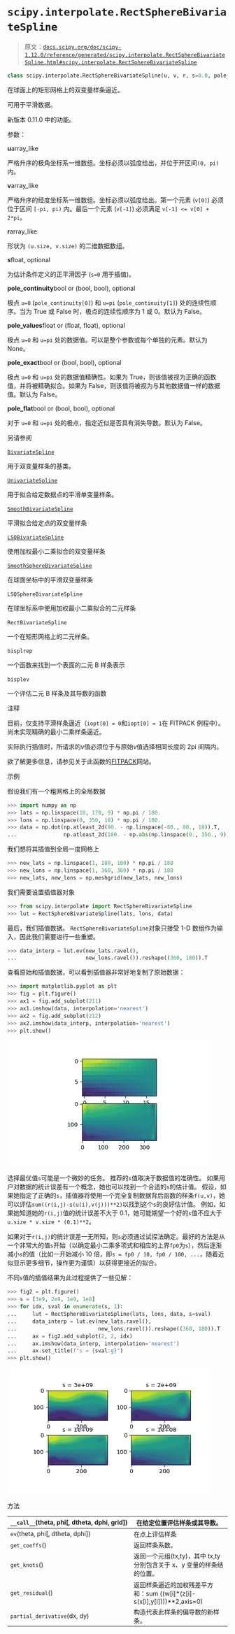 # `scipy.interpolate.RectSphereBivariateSpline`

> 原文：[`docs.scipy.org/doc/scipy-1.12.0/reference/generated/scipy.interpolate.RectSphereBivariateSpline.html#scipy.interpolate.RectSphereBivariateSpline`](https://docs.scipy.org/doc/scipy-1.12.0/reference/generated/scipy.interpolate.RectSphereBivariateSpline.html#scipy.interpolate.RectSphereBivariateSpline)

```py
class scipy.interpolate.RectSphereBivariateSpline(u, v, r, s=0.0, pole_continuity=False, pole_values=None, pole_exact=False, pole_flat=False)
```

在球面上的矩形网格上的双变量样条逼近。

可用于平滑数据。

新版本 0.11.0 中的功能。

参数：

**u**array_like

严格升序的极角坐标系一维数组。坐标必须以弧度给出，并位于开区间`(0, pi)`内。

**v**array_like

严格升序的经度坐标系一维数组。坐标必须以弧度给出。第一个元素 (`v[0]`) 必须位于区间 `[-pi, pi)` 内。最后一个元素 (`v[-1]`) 必须满足 `v[-1] <= v[0] + 2*pi`。

**r**array_like

形状为 `(u.size, v.size)` 的二维数据数组。

**s**float, optional

为估计条件定义的正平滑因子 (`s=0` 用于插值)。

**pole_continuity**bool or (bool, bool), optional

极点 `u=0` (`pole_continuity[0]`) 和 `u=pi` (`pole_continuity[1]`) 处的连续性顺序。当为 True 或 False 时，极点的连续性顺序为 1 或 0。默认为 False。

**pole_values**float or (float, float), optional

极点 `u=0` 和 `u=pi` 处的数据值。可以是整个参数或每个单独的元素。默认为 None。

**pole_exact**bool or (bool, bool), optional

极点 `u=0` 和 `u=pi` 处的数据值精确性。如果为 True，则该值被视为正确的函数值，并将被精确拟合。如果为 False，则该值将被视为与其他数据值一样的数据值。默认为 False。

**pole_flat**bool or (bool, bool), optional

对于 `u=0` 和 `u=pi` 处的极点，指定近似是否具有消失导数。默认为 False。

另请参阅

[`BivariateSpline`](https://docs.scipy.org/doc/scipy-1.12.0/reference/generated/scipy.interpolate.BivariateSpline.html#scipy.interpolate.BivariateSpline "scipy.interpolate.BivariateSpline")

用于双变量样条的基类。

[`UnivariateSpline`](https://docs.scipy.org/doc/scipy-1.12.0/reference/generated/scipy.interpolate.UnivariateSpline.html#scipy.interpolate.UnivariateSpline "scipy.interpolate.UnivariateSpline")

用于拟合给定数据点的平滑单变量样条。

[`SmoothBivariateSpline`](https://docs.scipy.org/doc/scipy-1.12.0/reference/generated/scipy.interpolate.SmoothBivariateSpline.html#scipy.interpolate.SmoothBivariateSpline "scipy.interpolate.SmoothBivariateSpline")

平滑拟合给定点的双变量样条

[`LSQBivariateSpline`](https://docs.scipy.org/doc/scipy-1.12.0/reference/generated/scipy.interpolate.LSQBivariateSpline.html#scipy.interpolate.LSQBivariateSpline "scipy.interpolate.LSQBivariateSpline")

使用加权最小二乘拟合的双变量样条

[`SmoothSphereBivariateSpline`](https://docs.scipy.org/doc/scipy-1.12.0/reference/generated/scipy.interpolate.SmoothSphereBivariateSpline.html#scipy.interpolate.SmoothSphereBivariateSpline "scipy.interpolate.SmoothSphereBivariateSpline")

在球面坐标中的平滑双变量样条

`LSQSphereBivariateSpline`

在球坐标系中使用加权最小二乘拟合的二元样条

`RectBivariateSpline`

一个在矩形网格上的二元样条。

`bisplrep`

一个函数来找到一个表面的二元 B 样条表示

`bisplev`

一个评估二元 B 样条及其导数的函数

注释

目前，仅支持平滑样条逼近（`iopt[0] = 0`和`iopt[0] = 1`在 FITPACK 例程中）。 尚未实现精确的最小二乘样条逼近。

实际执行插值时，所请求的*v*值必须位于与原始*v*值选择相同长度的 2pi 间隔内。

欲了解更多信息，请参见关于此函数的[FITPACK](http://www.netlib.org/dierckx/spgrid.f)网站。

示例

假设我们有一个粗网格上的全局数据

```py
>>> import numpy as np
>>> lats = np.linspace(10, 170, 9) * np.pi / 180.
>>> lons = np.linspace(0, 350, 18) * np.pi / 180.
>>> data = np.dot(np.atleast_2d(90. - np.linspace(-80., 80., 18)).T,
...               np.atleast_2d(180. - np.abs(np.linspace(0., 350., 9)))).T 
```

我们想将其插值到全局一度网格上

```py
>>> new_lats = np.linspace(1, 180, 180) * np.pi / 180
>>> new_lons = np.linspace(1, 360, 360) * np.pi / 180
>>> new_lats, new_lons = np.meshgrid(new_lats, new_lons) 
```

我们需要设置插值器对象

```py
>>> from scipy.interpolate import RectSphereBivariateSpline
>>> lut = RectSphereBivariateSpline(lats, lons, data) 
```

最后，我们插值数据。 `RectSphereBivariateSpline`对象只接受 1-D 数组作为输入，因此我们需要进行一些重塑。

```py
>>> data_interp = lut.ev(new_lats.ravel(),
...                      new_lons.ravel()).reshape((360, 180)).T 
```

查看原始和插值数据，可以看到插值器非常好地复制了原始数据：

```py
>>> import matplotlib.pyplot as plt
>>> fig = plt.figure()
>>> ax1 = fig.add_subplot(211)
>>> ax1.imshow(data, interpolation='nearest')
>>> ax2 = fig.add_subplot(212)
>>> ax2.imshow(data_interp, interpolation='nearest')
>>> plt.show() 
```

![../../_images/scipy-interpolate-RectSphereBivariateSpline-1_00_00.png](img/8ac801f99d45be8804988d470678b023.png)

选择最优值`s`可能是一个微妙的任务。 推荐的`s`值取决于数据值的准确性。 如果用户对数据的统计误差有一个概念，她也可以找到一个合适的`s`的估计值。 假设，如果她指定了正确的`s`，插值器将使用一个完全复制数据背后函数的样条`f(u,v)`，她可以评估`sum((r(i,j)-s(u(i),v(j)))**2)`以找到这个`s`的良好估计值。 例如，如果她知道她的`r(i,j)`值的统计误差不大于 0.1，她可能期望一个好的`s`值不应大于`u.size * v.size * (0.1)**2`。

如果对于`r(i,j)`的统计误差一无所知，则`s`必须通过试探法确定。最好的方法是从一个非常大的值`s`开始（以确定最小二乘多项式和相应的上界`fp0`为`s`），然后逐渐减小`s`的值（比如一开始减小 10 倍，即`s = fp0 / 10, fp0 / 100, ...`，随着近似显示更多细节，操作更为谨慎）以获得更接近的拟合。

不同`s`值的插值结果为此过程提供了一些见解：

```py
>>> fig2 = plt.figure()
>>> s = [3e9, 2e9, 1e9, 1e8]
>>> for idx, sval in enumerate(s, 1):
...     lut = RectSphereBivariateSpline(lats, lons, data, s=sval)
...     data_interp = lut.ev(new_lats.ravel(),
...                          new_lons.ravel()).reshape((360, 180)).T
...     ax = fig2.add_subplot(2, 2, idx)
...     ax.imshow(data_interp, interpolation='nearest')
...     ax.set_title(f"s = {sval:g}")
>>> plt.show() 
```

![../../_images/scipy-interpolate-RectSphereBivariateSpline-1_01_00.png](img/6e325b78cf5c9db9beeb5a0502ad2fd7.png)

方法

| `__call__`(theta, phi[, dtheta, dphi, grid]) | 在给定位置评估样条或其导数。 |
| --- | --- |
| `ev`(theta, phi[, dtheta, dphi]) | 在点上评估样条 |
| `get_coeffs`() | 返回样条系数。 |
| `get_knots`() | 返回一个元组(tx,ty)，其中 tx,ty 分别包含关于 x、y 变量的样条结的位置。 |
| `get_residual`() | 返回样条逼近的加权残差平方和：sum ((w[i]*(z[i]-s(x[i],y[i])))**2,axis=0) |
| `partial_derivative`(dx, dy) | 构造代表此样条的偏导数的新样条。 |
